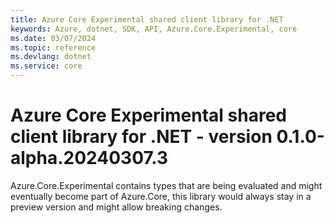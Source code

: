 ```yaml
---
title: Azure Core Experimental shared client library for .NET
keywords: Azure, dotnet, SDK, API, Azure.Core.Experimental, core
ms.date: 03/07/2024
ms.topic: reference
ms.devlang: dotnet
ms.service: core
---
```

# Azure Core Experimental shared client library for .NET - version 0.1.0-alpha.20240307.3 


Azure.Core.Experimental contains types that are being evaluated and might eventually become part of Azure.Core, this library would always stay in a preview version and might allow breaking changes.


